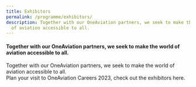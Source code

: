 ```yaml
---
title: Exhibitors
permalink: /programme/exhibitors/
description: Together with our OneAviation partners, we seek to make the world
  of aviation accessible to all.
---
```

#### **Together with our OneAviation partners, we seek to make the world of aviation accessible to all.**

Together with our OneAviation partners, we seek to make the world of aviation accessible to all.  
Plan your visit to OneAviation Careers 2023, check out the exhibitors here.

<style>#main-content .bp-section.bp-section-pagetitle, .bottom-navigation a {background-color: #CB6F31 !important;}</style>